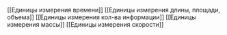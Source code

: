 [[Единицы измерения времени]]
[[Единицы измерения длины, площади, объема]]
[[Единицы измерения кол-ва информации]]
[[Единицы измерения массы]]
[[Единицы измерения скорости]]